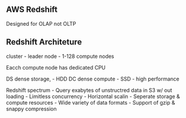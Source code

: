 ## AWS Redshift ##

Designed for OLAP not OLTP

## Redshift Architeture ##

cluster
    - leader node
    - 1-128 compute nodes
 
 Eacch compute node has dedicated CPU
 
 DS dense storage, 
    - HDD 
 DC dense compute
    - SSD 
    - high performance
    
 Redshift spectrum
    - Query exabytes of unstructred data in S3 w/ out loading
    - Limitless concurrency
    - Horizontal scalin
    - Seperate storage & compute resources
    - Wide variety of data formats
    - Support of gzip & snappy compression
    
 